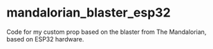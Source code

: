 # mandalorian_blaster_esp32
Code for my custom prop based on the blaster from The Mandalorian, based on ESP32 hardware.
